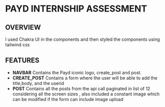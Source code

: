 # PAYD INTERNSHIP ASSESSMENT 

## OVERVIEW
I used Chakra UI in the components and  then styled the components using tailwind css

## FEATURES

- **NAVBAR** Contains the Payd iconic logo, create_post and post.
- **CREATE_POST** Contains a form where the user will be able to add the title,body, and the userid
- **POST** Contains all the posts from the api call paginated in list of 12 considering all the screen sizes , also included a constant image which can be modified if the form can include image upload 

